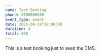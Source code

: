 ```yaml
---
name: Test Booking
phone: 0760000000
event_type: event
date: 2025-09-14T18:00:00
duration: 4
total: 800
---
```


This is a test booking just to seed the CMS.
